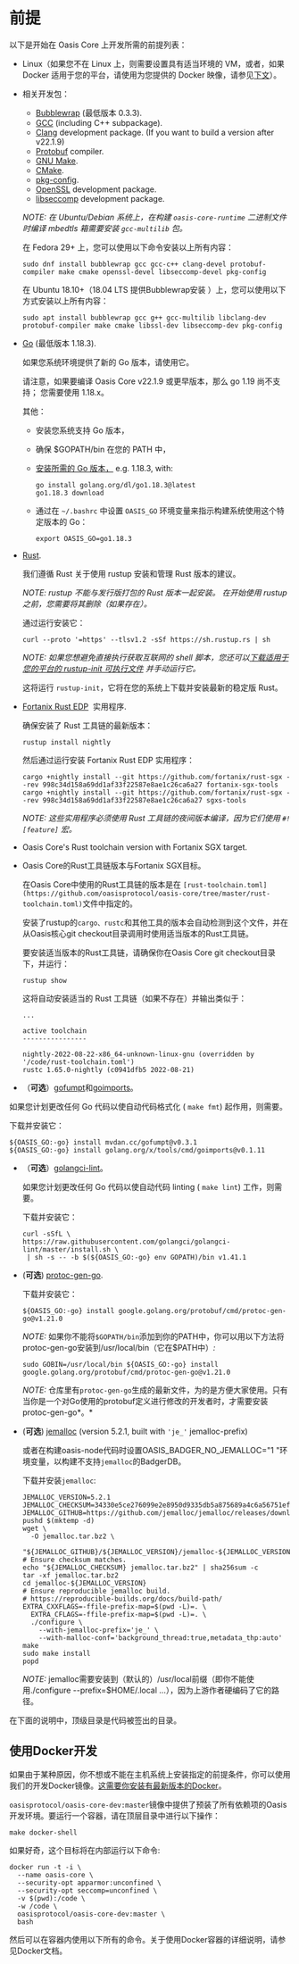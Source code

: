 # 前提

以下是开始在 Oasis Core 上开发所需的前提列表：

- Linux（如果您不在 Linux 上，则需要设置具有适当环境的 VM，或者，如果 Docker 适用于您的平台，请使用为您提供的 Docker 映像，请参见[下文](https://docs.oasis.io/core/development-setup/prerequisites#using-the-development-docker-image)）。
- 相关开发包：
    - [Bubblewrap](https://github.com/projectatomic/bubblewrap) (最低版本 0.3.3).
    - [GCC](http://gcc.gnu.org/) (including C++ subpackage).
    - [Clang](https://clang.llvm.org/) development package. (If you want to build a version after v22.1.9)
    - [Protobuf](https://github.com/protocolbuffers/protobuf) compiler.
    - [GNU Make](https://www.gnu.org/software/make/).
    - [CMake](https://cmake.org/).
    - [pkg-config](https://www.freedesktop.org/wiki/Software/pkg-config).
    - [OpenSSL](https://www.openssl.org/) development package.
    - [libseccomp](https://github.com/seccomp/libseccomp) development package.
    
    *NOTE: 在 Ubuntu/Debian 系统上，在构建 `oasis-core-runtime` 二进制文件时编译 mbedtls 箱需要安装 `gcc-multilib` 包。*
    
    在 Fedora 29+ 上，您可以使用以下命令安装以上所有内容：
    
    ```
    sudo dnf install bubblewrap gcc gcc-c++ clang-devel protobuf-compiler make cmake openssl-devel libseccomp-devel pkg-config
    
    ```
    
    在 Ubuntu 18.10+（18.04 LTS 提供Bubblewrap安装 ）上，您可以使用以下方式安装以上所有内容：
    
    ```
    sudo apt install bubblewrap gcc g++ gcc-multilib libclang-dev protobuf-compiler make cmake libssl-dev libseccomp-dev pkg-config
    
    ```
    
- [Go](https://golang.org/) (最低版本 1.18.3).
    
    如果您系统环境提供了新的 Go 版本，请使用它。
    
    请注意，如果要编译 Oasis Core v22.1.9 或更早版本，那么 go 1.19 尚不支持； 您需要使用 1.18.x。
    
    其他：
    
    - 安装您系统支持 Go 版本，
    - 确保 $GOPATH/bin 在您的 PATH 中，
    - [安装所需的 Go 版本，](https://golang.org/doc/install#extra_versions) e.g. 1.18.3, with:
        
        ```
        go install golang.org/dl/go1.18.3@latest
        go1.18.3 download
        
        ```
        
    - 通过在 `~/.bashrc` 中设置 `OASIS_GO` 环境变量来指示构建系统使用这个特定版本的 Go：
        
        ```
        export OASIS_GO=go1.18.3
        
        ```
        
- [Rust](https://www.rust-lang.org/).
    
    我们遵循 Rust 关于使用 rustup 安装和管理 Rust 版本的建议。
    
    *NOTE: rustup 不能与发行版打包的 Rust 版本一起安装。 在开始使用 rustup 之前，您需要将其删除（如果存在）。*
    
    通过运行安装它：
    
    ```
    curl --proto '=https' --tlsv1.2 -sSf https://sh.rustup.rs | sh
    
    ```
    
    *NOTE: 如果您想避免直接执行获取互联网的 shell 脚本，您还可以[下载适用于您的平台的 rustup-init 可执行文件](https://github.com/rust-lang/rustup#other-installation-methods) 并手动运行它。*
    
    这将运行 `rustup-init`，它将在您的系统上下载并安装最新的稳定版 Rust。
    
- [Fortanix Rust EDP](https://edp.fortanix.com/)  实用程序.
    
    确保安装了 Rust 工具链的最新版本：
    
    ```
    rustup install nightly
    
    ```
    
    然后通过运行安装 Fortanix Rust EDP 实用程序：
    
    ```
    cargo +nightly install --git https://github.com/fortanix/rust-sgx --rev 998c34d158a69dd1af33f22587e8ae1c26ca6a27 fortanix-sgx-tools
    cargo +nightly install --git https://github.com/fortanix/rust-sgx --rev 998c34d158a69dd1af33f22587e8ae1c26ca6a27 sgxs-tools
    
    ```
    
    *NOTE: 这些实用程序必须使用 Rust 工具链的夜间版本编译，因为它们使用 `#![feature]` 宏。*
    
- Oasis Core's Rust toolchain version with Fortanix SGX target.
- Oasis Core的Rust工具链版本与Fortanix SGX目标。
    
    在Oasis Core中使用的Rust工具链的版本是在 `[rust-toolchain.toml](https://github.com/oasisprotocol/oasis-core/tree/master/rust-toolchain.toml)`文件中指定的。
    
    安装了rustup的`cargo、rustc`和其他工具的版本会自动检测到这个文件，并在从Oasis核心git checkout目录调用时使用适当版本的Rust工具链。
    
    要安装适当版本的Rust工具链，请确保你在Oasis Core git checkout目录下，并运行：
    
    ```
    rustup show
    
    ```
    
    这将自动安装适当的 Rust 工具链（如果不存在）并输出类似于：
    
    ```
    ...
    
    active toolchain
    ----------------
    
    nightly-2022-08-22-x86_64-unknown-linux-gnu (overridden by '/code/rust-toolchain.toml')
    rustc 1.65.0-nightly (c0941dfb5 2022-08-21)
    
    ```
    
- （**可选**）[gofumpt](https://github.com/mvdan/gofumpt)和[goimports](https://pkg.go.dev/golang.org/x/tools/cmd/goimports)。

如果您计划更改任何 Go 代码以使自动代码格式化 ( `make fmt`) 起作用，则需要。

下载并安装它：

```
${OASIS_GO:-go} install mvdan.cc/gofumpt@v0.3.1
${OASIS_GO:-go} install golang.org/x/tools/cmd/goimports@v0.1.11

```

- （**可选**）[golangci-lint](https://golangci-lint.run/)。
    
    如果您计划更改任何 Go 代码以使自动代码 linting ( `make lint`) 工作，则需要。
    
    下载并安装它：
    
    ```
    curl -sSfL \
    https://raw.githubusercontent.com/golangci/golangci-lint/master/install.sh \
     | sh -s -- -b $(${OASIS_GO:-go} env GOPATH)/bin v1.41.1
    
    ```
    
- (**可选**) [protoc-gen-go](https://github.com/golang/protobuf).
    
    下载并安装它：
    
    ```
    ${OASIS_GO:-go} install google.golang.org/protobuf/cmd/protoc-gen-go@v1.21.0
    
    ```
    
    *NOTE:* 如果你不能将`$GOPATH/bin`添加到你的PATH中，你可以用以下方法将protoc-gen-go安装到/usr/local/bin（它在$PATH中）*:*
    
    ```
    sudo GOBIN=/usr/local/bin ${OASIS_GO:-go} install google.golang.org/protobuf/cmd/protoc-gen-go@v1.21.0
    
    ```
    
    *NOTE:* 仓库里有`protoc-gen-go`生成的最新文件，为的是方便大家使用。只有当你是一个对Go使用的protobuf定义进行修改的开发者时，才需要安装protoc-gen-go*。*
    
- (**可选**) [jemalloc](https://github.com/jemalloc/jemalloc) (version 5.2.1, built with `'je_'` jemalloc-prefix)
    
    或者在构建oasis-node代码时设置OASIS_BADGER_NO_JEMALLOC="1 "环境变量，以构建不支持`jemalloc`的BadgerDB。
    
    下载并安装`jemalloc`:
    
    ```
    JEMALLOC_VERSION=5.2.1
    JEMALLOC_CHECKSUM=34330e5ce276099e2e8950d9335db5a875689a4c6a56751ef3b1d8c537f887f6
    JEMALLOC_GITHUB=https://github.com/jemalloc/jemalloc/releases/download/
    pushd $(mktemp -d)
    wget \
      -O jemalloc.tar.bz2 \
      "${JEMALLOC_GITHUB}/${JEMALLOC_VERSION}/jemalloc-${JEMALLOC_VERSION}.tar.bz2"
    # Ensure checksum matches.
    echo "${JEMALLOC_CHECKSUM} jemalloc.tar.bz2" | sha256sum -c
    tar -xf jemalloc.tar.bz2
    cd jemalloc-${JEMALLOC_VERSION}
    # Ensure reproducible jemalloc build.
    # https://reproducible-builds.org/docs/build-path/
    EXTRA_CXXFLAGS=-ffile-prefix-map=$(pwd -L)=. \
      EXTRA_CFLAGS=-ffile-prefix-map=$(pwd -L)=. \
      ./configure \
        --with-jemalloc-prefix='je_' \
        --with-malloc-conf='background_thread:true,metadata_thp:auto'
    make
    sudo make install
    popd
    
    ```
    
    *NOTE:* jemalloc需要安装到（默认的）/usr/local前缀（即你不能使用./configure --prefix=$HOME/.local ...），因为上游作者硬编码了它的路径。
    

在下面的说明中，顶级目录是代码被签出的目录。

## 使用Docker开发

如果由于某种原因，你不想或不能在主机系统上安装指定的前提条件，你可以使用我们的开发Docker镜像。[这需要你安装有最新版本的Docker](https://docs.docker.com/install/)。

`oasisprotocol/oasis-core-dev:master`镜像中提供了预装了所有依赖项的Oasis开发环境。要运行一个容器，请在顶层目录中进行以下操作：

```
make docker-shell

```

如果好奇，这个目标将在内部运行以下命令:

```
docker run -t -i \
  --name oasis-core \
  --security-opt apparmor:unconfined \
  --security-opt seccomp=unconfined \
  -v $(pwd):/code \
  -w /code \
  oasisprotocol/oasis-core-dev:master \
  bash

```

然后可以在容器内使用以下所有的命令。关于使用Docker容器的详细说明，请参见Docker文档。